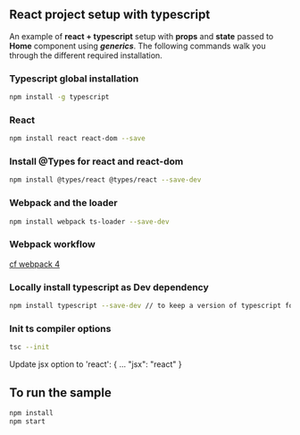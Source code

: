 ## React project setup with typescript

An example of **react + typescript** setup with **props** and **state** passed to **Home** component using **_generics_**.
The following commands walk you through the different required installation.

### Typescript global installation

```sh
npm install -g typescript
```

### React

```sh
npm install react react-dom --save
```

### Install @Types for react and react-dom

```sh
npm install @types/react @types/react --save-dev
```

### Webpack and the loader

```sh
npm install webpack ts-loader --save-dev
```

### Webpack workflow

[cf webpack 4](https://webpack.js.org/concepts/)

### Locally install typescript as Dev dependency

```sh
npm install typescript --save-dev // to keep a version of typescript for your project
```

### Init ts compiler options

```sh
tsc --init
```

Update jsx option to 'react':
{
...
"jsx": "react"
}

## To run the sample

```sh
npm install
npm start
```
